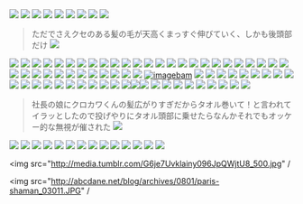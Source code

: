 <img src="http://blog.wfmu.org/.a/6a00d83451c29169e20120a77f1f34970b-500wi" />
<img src="http://s3-2.kiva.org/img/w800/427697.jpg" />
<img src="http://2.media.tumblr.com/tumblr_ktxkpmT5ac1qz6d1qo1_500.jpg" />
<img src="http://20.media.tumblr.com/tumblr_ksy31jn9s81qz4c38o1_500.jpg" />
<img src="http://www.tawonga.org/blog/uploaded_images/Tawonga_Trash-Bag-Pagaent-047-704859.JPG" />
<img src="http://farm3.static.flickr.com/2432/4013875848_e156dab78c.jpg" />
<img src="http://de.fishki.net/picsw/082009/27/bad/023.jpg"/>

<img src="http://de.fishki.net/picsw/042009/28/students/108.jpg" />

<img src="http://www.epicprops.com/images/whw1.png" />


<blockquote>
ただでさえクセのある髪の毛が天高くまっすぐ伸びていく、しかも後頭部だけ

<img src="http://fphoto.livedoor.biz/0902/kami14.jpg">
</blockquote>

<img src="http://2.bp.blogspot.com/_RwmGaB6TA0s/SseQHm5CP0I/AAAAAAAAH2w/fooAwlP6_HM/s1600-h/wtf.png" />
<img src="http://de.fishki.net/picsw/062009/09/bonus/goth/039_goth.jpg" />
<img src="http://de.fishki.net/picsw/052009/22/fashion/010.jpg" />
<img src="http://de.fishki.net/picsw/052009/22/fashion/006.jpg" />
<img src="http://gyazo.com/a0653f3aa33b7e3fc52f7e9655f22d52.png" />
<img src="http://de.fishki.net/picsw/042009/07/glamour/002.jpg" />
<img src="http://de.fishki.net/picsw/032009/05/bonus/russia/010.jpg"/>
<img src="http://photofile.ru/photo/fishki_net/3691669/82922727.jpg" />
<img src="http://de.fishki.net/picsw/022009/18/ears/004.jpg" />
<img src="http://fphoto.livedoor.biz/0902/kami13.jpg" />
<img src="http://i50.photobucket.com/albums/f319/bozola/0000000000000000000-3.jpg" />
<img src="http://fphoto.livedoor.biz/0902/kami09.jpg" />
<img src="http://fphoto.livedoor.biz/0902/kami15.jpg" />
<img src="http://fphoto.livedoor.biz/0902/kami21.jpg" />
<img src="http://img2.wiredvision.jp/news/200902/2009021622-1.jpg" />
<img src="http://de.fishki.net/picsw/022009/11/manwomen/002.jpg" />
<img src="http://6.media.tumblr.com/3HWhJ1T6fjs3cv8hihhZo5W2o1_400.jpg" />
<img src="http://4.media.tumblr.com/3HWhJ1T6fjs3cgjgBqUVc7Uvo1_400.jpg" />
<img src="http://17.media.tumblr.com/ln1YVs4Jhjmtd44dyee6Pb8Jo1_500.jpg" />
<img src="http://nastynets.com/secretstash/blogstuff/2009/02/talkingstatue3.jpg" />
<img src="http://www.fantaterror.com/Directores/ADeOssorio4.jpg" /> 
<img src="http://ru.fishki.net/picsw/012009/23/prislannoe/ray_2006.jpg" />
<img src="http://www.kiva.org/img/w800/258964.jpg" />
<img src="http://ru.fishki.net/picsw/012009/21/prislannoe/POP.jpg"/>
<img src="http://www.saibaba.ws/miracles/jesus_saibaba.jpg"/>
<img src="http://postnext.com/img_set6/cfuukkoplg-013.jpg"/>
<img src="http://de.fishki.net/picsw/122008/24/priskannoe/lopski1.jpg"/>
<img src="http://de.fishki.net/picsw/122008/17/prislannoe/andrey.jpg" />
<img src="http://media.tumblr.com/2TdG78uXThnzekrlF4ysWJ4To1_500.jpg" />
<img src="http://susers.thatsmyface.com/z/zackv/Zackv_fg_j1KLNrLM61_female.fg.front-thumbnail_a4e2424c.jpg" />
<img src="http://teamassignment.com/images/pbmalonghair.png"/>
<img src="http://media.tumblr.com/vicErPwd7h5geivuISmFKWauo1_500.jpg">
<img src="http://de.fishki.net/picsw/112008/25/bonus/extr/016.jpg"/>
<img src="http://images.webpark.ru/uploads52/081121/nice_05.jpg"/>
<img src="http://images.webpark.ru/uploads52/pod13/12_podborka_17.jpg" />
<img src="http://lpcoverlover.com/wp-content/uploads/2008/11/img_2902-500x489.jpg"/>
<img src="http://data.tumblr.com/4qUG14hSRfwfc1crO0IHhh3Ao1_500.jpg" />
<a href="http://www.imagebam.com/image/a855f317867021" target="_blank"><img src="http://thumbnails10.imagebam.com/1787/a855f317867021.gif" alt="imagebam"></a>
<img src="http://i482.photobucket.com/albums/rr190/lila-boscoli/che2.jpg"/>
<img src="http://www.unitedmaskandparty.com/Christmas/images/brown_wig_beard_set.JPG" />
<img src="http://www.as-found.net/wp-content/uploads/Jack-Passion.jpg" />
<img src="http://gyazo.com/0e0e44e0c6f5a83611cacf3fbc904427.png" />
<img src="http://lameatnames.com/files/gimgs/12_2702026284cc80b3bf57.jpg" />
<img src="http://www.iza.ne.jp/images/news/20081027/125129_c450.jpg"/>
<img src="http://gyazo.com/e56f815f5a5c100ac73cd2cefc437ce8.png" />
<img src="http://www.cs.wayne.edu/~kjz/image/ind-pri.gif">
<img src="http://images2.webpark.ru/uploads52/081017/qst_02.jpg">
<img src="http://photofile.ru/photo/fishki_net/3641011/80927404.jpg">
<img src="http://photofile.ru/photo/fishki_net/3641011/80927364.jpg"/>
<img src="http://images2.webpark.ru/uploads52/081009/hairdo_11.jpg" />
<img src="http://media.tumblr.com/3HWhJ1T6fertmbf0f8TzqyUTo1_500.jpg"/>
<img src="http://pics.livejournal.com/beavered_again/pic/0002qt0s"/>
<img src="http://farm4.static.flickr.com/3044/2909387714_a06f15a0a4_o.jpg"/>
<img src="http://picoolio.co.uk/photos/large/1224-4f6nm.jpg"/>
<img src="http://images2.webpark.ru/uploads52/pod12/01_podborka_28.jpg" />
<img src="http://images2.webpark.ru/uploads52/081001/wtf_02.jpg"/>
<img src="http://de.fishki.net/picsw/092008/24/prislannoe/maxim.jpg"/>
<img src="http://30.media.vimeo.com/d1/5/79/72/7972357/7972357_75.jpg"/><img src="http://30.media.vimeo.com/d1/5/79/72/7972357/7972357_75.jpg"/><img src="http://30.media.vimeo.com/d1/5/79/72/7972357/7972357_75.jpg"/>
<img src="http://images.webpark.ru/uploads52/080917/ice_8.jpg"/>
<img src="http://images.webpark.ru/uploads52/080908/back_24.jpg"/>
<img src="http://www.picamatic.com/show/2008/09/07/10/25/966813_500x550.jpg">
<img src="http://images.webpark.ru/uploads52/pod11/04_podborka_23.jpg" />
<img src="http://photofile.ru/photo/fishki_net/3611840/79760147.jpg"/>
<img src="http://www.picamatic.com/show/2008/08/24/07/887490_500x426.jpg"/>
<img src="http://www.picamatic.com/show/2008/08/21/06/868715_507x377.jpg"/>
<img src="http://photofile.ru/photo/fishki_net/3601621/79319219.jpg" />
<img src="http://media.tumblr.com/3HWhJ1T6fc2iv5isF6hkpUQ4_500.jpg"/>

<blockquote>
社長の娘にクロカワくんの髪広がりすぎだからタオル巻いて！と言われてイラッとしたので投げやりにタオル頭部に乗せたらなんかそれでもオッケー的な無視が催された


<img src="http://photofile.ru/photo/fishki_net/3598915/79197902.jpg"/>
</blockquote>


<img src="http://media.tumblr.com/G6je7Uvklbkkqskfr1WGEXKM_500.jpg"/>
<img src="http://i36.tinypic.com/1zlzyba.jpg"/>
<img src="http://media.tumblr.com/3HWhJ1T6fbsi6ymwBIQofwr6_500.jpg"/>
<img src="http://images.webpark.ru/uploads52/pod9/21_podborka_48.jpg">
<img src="http://farm4.static.flickr.com/3029/2655604183_1a900cafb6.jpg" />
<img src="http://gyazo.com/3c1131a340791d3163521b74a24bd12a.png">
<img src="http://media.tumblr.com/cyOSLXuNNb56myxjO1gb5cgL_500.jpg">
<img src="http://media.tumblr.com/DV5Gsmvapb404g31FNgxY6sD_500.jpg"/>
<img src="http://image.blog.livedoor.jp/ndp7dark/imgs/2/d/2dc2cda1.jpg" / >
<img src="http://media.tumblr.com/2TdG78uXTb2z2taoJbwwDVRG_500.jpg">
<img src="http://images.webpark.ru/uploads52/080630/role_35.jpg" />
<img src="http://photofile.ru/photo/fishki_net/3584123/78556279.jpg"/>
<img src="http://photofile.ru/photo/fishki_net/3582704/78489983.jpg" />
<img src="http://de.fishki.net/picsw/062008/23/babayaga/009_babayaga.jpg"/>

<img src="http://media.tumblr.com/G6je7Uvklainy096JpQWjtU8_500.jpg" /
>
<img src="http://abcdane.net/blog/archives/0801/paris-shaman_03011.JPG" /
>


